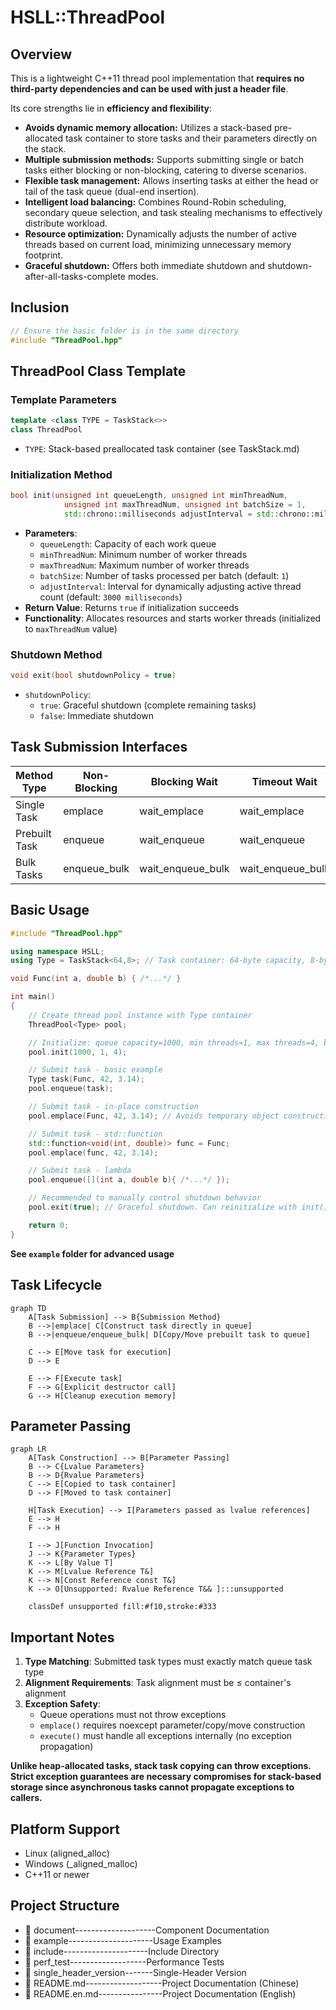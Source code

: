 # HSLL::ThreadPool

## Overview  

This is a lightweight C++11 thread pool implementation that **requires no third-party dependencies and can be used with just a header file**.  

Its core strengths lie in **efficiency and flexibility**:  
*   **Avoids dynamic memory allocation:** Utilizes a stack-based pre-allocated task container to store tasks and their parameters directly on the stack.  
*   **Multiple submission methods:** Supports submitting single or batch tasks either blocking or non-blocking, catering to diverse scenarios.  
*   **Flexible task management:** Allows inserting tasks at either the head or tail of the task queue (dual-end insertion).  
*   **Intelligent load balancing:** Combines Round-Robin scheduling, secondary queue selection, and task stealing mechanisms to effectively distribute workload.  
*   **Resource optimization:** Dynamically adjusts the number of active threads based on current load, minimizing unnecessary memory footprint.  
*   **Graceful shutdown:** Offers both immediate shutdown and shutdown-after-all-tasks-complete modes.

## Inclusion
```cpp
// Ensure the basic folder is in the same directory
#include "ThreadPool.hpp"
```

## ThreadPool Class Template

### Template Parameters
```cpp
template <class TYPE = TaskStack<>>
class ThreadPool
```
- `TYPE`: Stack-based preallocated task container (see TaskStack.md)


### Initialization Method
```cpp
bool init(unsigned int queueLength, unsigned int minThreadNum,
            unsigned int maxThreadNum, unsigned int batchSize = 1,
            std::chrono::milliseconds adjustInterval = std::chrono::milliseconds(3000))
```
- **Parameters**:  
  - `queueLength`: Capacity of each work queue  
  - `minThreadNum`: Minimum number of worker threads  
  - `maxThreadNum`: Maximum number of worker threads  
  - `batchSize`: Number of tasks processed per batch (default: `1`)  
  - `adjustInterval`: Interval for dynamically adjusting active thread count (default: `3000 milliseconds`)  
- **Return Value**: Returns `true` if initialization succeeds  
- **Functionality**: Allocates resources and starts worker threads (initialized to `maxThreadNum` value)  

### Shutdown Method
```cpp
void exit(bool shutdownPolicy = true)
```
- `shutdownPolicy`: 
  - `true`: Graceful shutdown (complete remaining tasks)
  - `false`: Immediate shutdown

## Task Submission Interfaces

| Method Type      | Non-Blocking | Blocking Wait | Timeout Wait  |
|------------------|--------------|---------------|---------------|
| Single Task      | emplace      | wait_emplace  | wait_emplace  |
| Prebuilt Task    | enqueue      | wait_enqueue  | wait_enqueue  |
| Bulk Tasks       | enqueue_bulk | wait_enqueue_bulk | wait_enqueue_bulk |

## Basic Usage
```cpp
#include "ThreadPool.hpp"

using namespace HSLL;
using Type = TaskStack<64,8>; // Task container: 64-byte capacity, 8-byte alignment

void Func(int a, double b) { /*...*/ }

int main()
{
    // Create thread pool instance with Type container
    ThreadPool<Type> pool;

    // Initialize: queue capacity=1000, min threads=1, max threads=4, batch size=1 (default)
    pool.init(1000, 1, 4); 

    // Submit task - basic example
    Type task(Func, 42, 3.14);
    pool.enqueue(task);

    // Submit task - in-place construction
    pool.emplace(Func, 42, 3.14); // Avoids temporary object construction

    // Submit task - std::function
    std::function<void(int, double)> func = Func;
    pool.emplace(func, 42, 3.14);

    // Submit task - lambda
    pool.enqueue([](int a, double b){ /*...*/ });

    // Recommended to manually control shutdown behavior
    pool.exit(true); // Graceful shutdown. Can reinitialize with init() later

    return 0;
}
```
**See `example` folder for advanced usage**

## Task Lifecycle
```mermaid
graph TD
    A[Task Submission] --> B{Submission Method}
    B -->|emplace| C[Construct task directly in queue]
    B -->|enqueue/enqueue_bulk| D[Copy/Move prebuilt task to queue]
    
    C --> E[Move task for execution]
    D --> E
    
    E --> F[Execute task]
    F --> G[Explicit destructor call]
    G --> H[Cleanup execution memory]
```

## Parameter Passing
```mermaid
graph LR
    A[Task Construction] --> B[Parameter Passing]
    B --> C{Lvalue Parameters}
    B --> D{Rvalue Parameters}
    C --> E[Copied to task container]
    D --> F[Moved to task container]
    
    H[Task Execution] --> I[Parameters passed as lvalue references]
    E --> H
    F --> H
    
    I --> J[Function Invocation]
    J --> K{Parameter Types}
    K --> L[By Value T]
    K --> M[Lvalue Reference T&]
    K --> N[Const Reference const T&]
    K --> O[Unsupported: Rvalue Reference T&& ]:::unsupported
    
    classDef unsupported fill:#f10,stroke:#333
```

## Important Notes
1. **Type Matching**: Submitted task types must exactly match queue task type
2. **Alignment Requirements**: Task alignment must be ≤ container's alignment
3. **Exception Safety**:
   - Queue operations must not throw exceptions
   - `emplace()` requires noexcept parameter/copy/move construction
   - `execute()` must handle all exceptions internally (no exception propagation)
   
**Unlike heap-allocated tasks, stack task copying can throw exceptions. Strict exception guarantees are necessary compromises for stack-based storage since asynchronous tasks cannot propagate exceptions to callers.**

## Platform Support
- Linux (aligned_alloc)
- Windows (_aligned_malloc)
- C++11 or newer

## Project Structure

- 📂 document--------------------Component Documentation
- 📂 example---------------------Usage Examples
- 📂 include---------------------Include Directory
- 📂 perf_test-------------------Performance Tests
- 📂 single_header_version-------Single-Header Version
- 📄 README.md-------------------Project Documentation (Chinese)
- 📄 README.en.md----------------Project Documentation (English)
